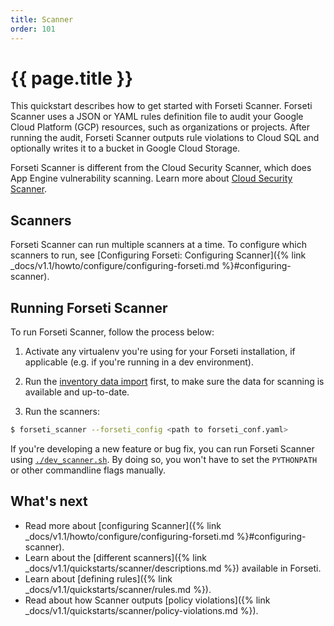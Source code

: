 ```yaml
---
title: Scanner
order: 101
---
```

# {{ page.title }}

This quickstart describes how to get started with Forseti Scanner. Forseti
Scanner uses a JSON or YAML rules definition file to audit your Google Cloud
Platform (GCP) resources, such as organizations or projects. After running the
audit, Forseti Scanner outputs rule violations to Cloud SQL and optionally
writes it to a bucket in Google Cloud Storage.

Forseti Scanner is different from the Cloud Security Scanner, which does App
Engine vulnerability scanning. Learn more about
[Cloud Security Scanner](https://cloud.google.com/security-scanner/).

## Scanners

Forseti Scanner can run multiple scanners at a time. To configure which scanners
to run, see [Configuring Forseti: Configuring Scanner]({% link _docs/v1.1/howto/configure/configuring-forseti.md %}#configuring-scanner).

## Running Forseti Scanner

To run Forseti Scanner, follow the process below:

  1. Activate any virtualenv you're using for your Forseti installation,
     if applicable (e.g. if you're running in a dev environment).

  1. Run the [inventory data import](http://forsetisecurity.org/docs/quickstarts/inventory/index.html#executing-the-inventory-loader)
     first, to make sure the data for scanning is available and up-to-date.

  1. Run the scanners:

  ```bash
  $ forseti_scanner --forseti_config <path to forseti_conf.yaml>
  ```

If you're developing a new feature or bug fix, you can run Forseti Scanner
using [`./dev_scanner.sh`](https://github.com/GoogleCloudPlatform/forseti-security/blob/master/samples/scanner/dev_scanner.sh.sample).
By doing so, you won't have to set the `PYTHONPATH` or other commandline flags
manually.

## What's next

- Read more about [configuring Scanner]({% link _docs/v1.1/howto/configure/configuring-forseti.md %}#configuring-scanner).
- Learn about the [different scanners]({% link _docs/v1.1/quickstarts/scanner/descriptions.md %}) available in Forseti.
- Learn about [defining rules]({% link _docs/v1.1/quickstarts/scanner/rules.md %}).
- Read about how Scanner outputs [policy violations]({% link _docs/v1.1/quickstarts/scanner/policy-violations.md %}).
